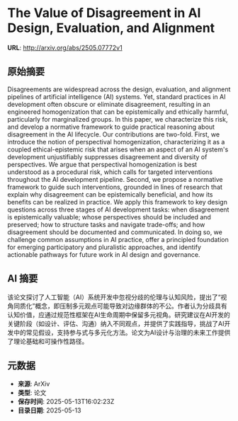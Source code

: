 # The Value of Disagreement in AI Design, Evaluation, and Alignment

**URL**: http://arxiv.org/abs/2505.07772v1

## 原始摘要

Disagreements are widespread across the design, evaluation, and alignment
pipelines of artificial intelligence (AI) systems. Yet, standard practices in
AI development often obscure or eliminate disagreement, resulting in an
engineered homogenization that can be epistemically and ethically harmful,
particularly for marginalized groups. In this paper, we characterize this risk,
and develop a normative framework to guide practical reasoning about
disagreement in the AI lifecycle. Our contributions are two-fold. First, we
introduce the notion of perspectival homogenization, characterizing it as a
coupled ethical-epistemic risk that arises when an aspect of an AI system's
development unjustifiably suppresses disagreement and diversity of
perspectives. We argue that perspectival homogenization is best understood as a
procedural risk, which calls for targeted interventions throughout the AI
development pipeline. Second, we propose a normative framework to guide such
interventions, grounded in lines of research that explain why disagreement can
be epistemically beneficial, and how its benefits can be realized in practice.
We apply this framework to key design questions across three stages of AI
development tasks: when disagreement is epistemically valuable; whose
perspectives should be included and preserved; how to structure tasks and
navigate trade-offs; and how disagreement should be documented and
communicated. In doing so, we challenge common assumptions in AI practice,
offer a principled foundation for emerging participatory and pluralistic
approaches, and identify actionable pathways for future work in AI design and
governance.


## AI 摘要

该论文探讨了人工智能（AI）系统开发中忽视分歧的伦理与认知风险，提出了“视角同质化”概念，即压制多元观点可能导致对边缘群体的不公。作者认为分歧具有认知价值，应通过规范性框架在AI生命周期中保留多元视角。研究建议在AI开发的关键阶段（如设计、评估、沟通）纳入不同观点，并提供了实践指导，挑战了AI开发中的常见假设，支持参与式与多元化方法。论文为AI设计与治理的未来工作提供了理论基础和可操作性路径。

## 元数据

- **来源**: ArXiv
- **类型**: 论文
- **保存时间**: 2025-05-13T16:02:23Z
- **目录日期**: 2025-05-13
